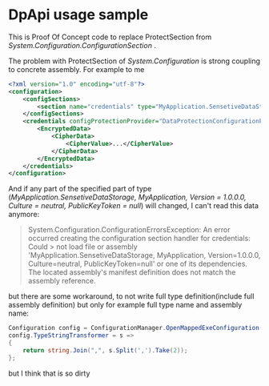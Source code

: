 # DpApi usage sample

This is Proof Of Concept code to replace ProtectSection from *System.Configuration.ConfigurationSection* .

The problem with ProtectSection of *System.Configuration* is strong coupling to concrete assembly. For example to me
```xml
<?xml version="1.0" encoding="utf-8"?>
<configuration>
    <configSections>
        <section name="credentials" type="MyApplication.SensetiveDataStorage, MyApplication, Version=1.0.0.0, Culture=neutral, PublicKeyToken=null" allowLocation="true" allowDefinition="Everywhere" allowExeDefinition="MachineToApplication" overrideModeDefault="Allow" restartOnExternalChanges="true" requirePermission="true" />
    </configSections>
    <credentials configProtectionProvider="DataProtectionConfigurationProvider">
        <EncryptedData>
            <CipherData>
                <CipherValue>...</CipherValue>
            </CipherData>
        </EncryptedData>
    </credentials>
</configuration>
```
And if any part of the specified part of type (*MyApplication.SensetiveDataStorage, MyApplication, Version = 1.0.0.0, Culture = neutral, PublicKeyToken = null*) will changed, I can't read this data anymore:

> System.Configuration.ConfigurationErrorsException: An error occurred creating the configuration section handler for credentials: Could > not load file or assembly 'MyApplication.SensetiveDataStorage, MyApplication, Version=1.0.0.0, Culture=neutral, PublicKeyToken=null' or one of its dependencies. The located assembly's manifest definition does not match the assembly reference.

but there are some workaround, to not write full type definition(include full assembly definition) but only for example full type name and assembly name:

```csharp
Configuration config = ConfigurationManager.OpenMappedExeConfiguration(fileMap, ConfigurationUserLevel.None);
config.TypeStringTransformer = s =>
{
    return string.Join(",", s.Split(',').Take(2));
};
```
but I think that is so dirty
